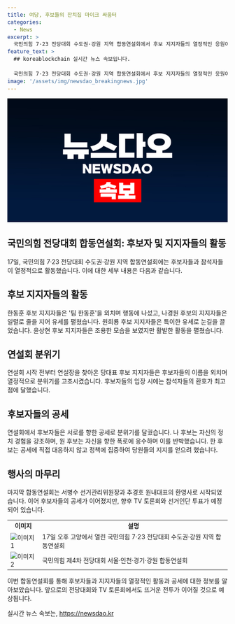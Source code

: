 ```yaml
---
title: 여당, 후보들의 잔치집 마이크 싸움터
categories:
  - News
excerpt: >
  국민의힘 7·23 전당대회 수도권·강원 지역 합동연설회에서 후보 지지자들의 열정적인 응원이 눈에 띄었다. 각 후보 지지자들은 열성 넘치는 선거운동을 펼치며 후보들을 응원했는데, 이는 마지막 합동연설회로서의 의미를 부각시켰다. 후보들의 연설에는 공세가 고조되며 당원들의 박수와 함성이 뒤섞였다. 이에 앞서 후보들과 지지자들은 각자의 캠프에서 열정적으로 선거운동을 벌였고, 후보들은 자신의 정체성과 정책 목표를 강조하며 지지를 호소했다. 앞으로 18일과 19일 TV 토론회와 선거인단 투표가 예정되어 있으며, 전당대회는 23일에 개최된다.
feature_text: >
  ## koreablockchain 실시간 뉴스 속보입니다.

  국민의힘 7·23 전당대회 수도권·강원 지역 합동연설회에서 후보 지지자들의 열정적인 응원이 눈에 띄었다. 각 후보 지지자들은 열성 넘치는 선거운동을 펼치며 후보들을 응원했는데, 이는 마지막 합동연설회로서의 의미를 부각시켰다. 후보들의 연설에는 공세가 고조되며 당원들의 박수와 함성이 뒤섞였다. 이에 앞서 후보들과 지지자들은 각자의 캠프에서 열정적으로 선거운동을 벌였고, 후보들은 자신의 정체성과 정책 목표를 강조하며 지지를 호소했다. 앞으로 18일과 19일 TV 토론회와 선거인단 투표가 예정되어 있으며, 전당대회는 23일에 개최된다.
image: '/assets/img/newsdao_breakingnews.jpg'
---
```


<p><img src="/assets/img/newsdao_breakingnews.jpg" alt="koreablockchain 속보" /></p>

<h2 data-ke-size="size26">국민의힘 전당대회 합동연설회: 후보자 및 지지자들의 활동</h2>

<p data-ke-size="size16">17일, 국민의힘 7·23 전당대회 수도권·강원 지역 합동연설회에는 후보자들과 참석자들이 열정적으로 활동했습니다. 이에 대한 세부 내용은 다음과 같습니다.</p>

<h2 data-ke-size="size24">후보 지지자들의 활동</h2>

<p data-ke-size="size16">한동훈 후보 지지자들은 '팀 한동훈'을 외치며 행동에 나섰고, 나경원 후보의 지지자들은 일렬로 줄을 지어 유세를 펼쳤습니다. 원희룡 후보 지지자들은 특이한 유세로 눈길을 끌었습니다. 윤상현 후보 지지자들은 조용한 모습을 보였지만 활발한 활동을 펼쳤습니다.</p>

<h2 data-ke-size="size24">연설회 분위기</h2>

<p data-ke-size="size16">연설회 시작 전부터 연설장을 찾아온 당대표 후보 지지자들은 후보자들의 이름을 외치며 열정적으로 분위기를 고조시켰습니다. 후보자들의 입장 시에는 참석자들의 환호가 최고점에 달했습니다.</p>

<h2 data-ke-size="size24">후보자들의 공세</h2>

<p data-ke-size="size16">연설회에서 후보자들은 서로를 향한 공세로 분위기를 달궜습니다. 나 후보는 자신의 정치 경험을 강조하며, 원 후보는 자신을 향한 폭로에 응수하며 이를 반박했습니다. 한 후보는 공세에 직접 대응하지 않고 정책에 집중하여 당원들의 지지를 얻으려 했습니다.</p>

<h2 data-ke-size="size24">행사의 마무리</h2>

<p data-ke-size="size16">마지막 합동연설회는 서병수 선거관리위원장과 추경호 원내대표의 환영사로 시작되었습니다. 이어 후보자들의 공세가 이어졌지만, 향후 TV 토론회와 선거인단 투표가 예정되어 있습니다.</p>

<table>
    <tr>
        <td style="text-align: center; height: 17px;"><b>이미지</b></td>
        <td style="text-align: center; height: 17px;"><b>설명</b></td>
    </tr>
    <tr>
        <td><img src="이미지링크1" alt="이미지1"></td>
        <td>17일 오후 고양에서 열린 국민의힘 7·23 전당대회 수도권·강원 지역 합동연설회</td>
    </tr>
    <tr>
        <td><img src="이미지링크2" alt="이미지2"></td>
        <td>국민의힘 제4차 전당대회 서울·인천·경기·강원 합동연설회</td>
    </tr>
</table>

<p data-ke-size="size16">이번 합동연설회를 통해 후보자들과 지지자들의 열정적인 활동과 공세에 대한 정보를 알아보았습니다. 앞으로의 전당대회와 TV 토론회에서도 뜨거운 전투가 이어질 것으로 예상됩니다.</p>
실시간 뉴스 속보는, <a href="https://newsdao.kr" rel="dofollow">https://newsdao.kr</a>


